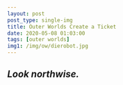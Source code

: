 ```yaml
---
layout: post
post_type: single-img
title: Outer Worlds Create a Ticket
date: 2020-05-08 01:03:00
tags: [outer worlds]
img1: /img/ow/dierobot.jpg
---
```

## *Look northwise.*